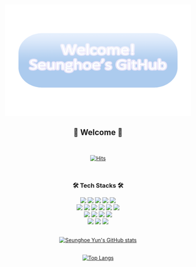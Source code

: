 <div align ="center"> <img src="./images/hello1.png" width="800" height="300"></div>

## <div align="center"> __👋 Welcome 👋__ </div>
<div align="center"><br>

[![Hits](https://hits.seeyoufarm.com/api/count/incr/badge.svg?url=https%3A%2F%2Fgithub.com%2FYunSeungHoe&count_bg=%23AFAFB2&title_bg=%234A6BD6&icon=apachespark.svg&icon_color=%23DBE539&title=Visit&edge_flat=false)](https://github.com/YunSeungHoe)
</div><br>

### <div align="center"> __🛠 Tech Stacks 🛠__ </div> 
<div align="center">
    <img src="https://img.shields.io/badge/C++-00599C?style=flat-square&logo=c%2B%2B&logoColor=white"/> 
    <img src="https://img.shields.io/badge/C-A8B9CC?style=flat-square&logo=C&logoColor=white"/> 
    <img src="https://img.shields.io/badge/Python-3776AB?style=flat-square&logo=Python&logoColor=white"/>
    <img src="https://img.shields.io/badge/JavaScript-F7DF1E?style=flat-square&logo=JavaScript&logoColor=white"/>
    <img src="https://img.shields.io/badge/Kotlin-7F52FF?style=flat-square&logo=Kotlin&logoColor=white"/><br>
    <img src="https://img.shields.io/badge/HTML5-E34F26?style=flat-square&logo=HTML5&logoColor=white"/>
    <img src="https://img.shields.io/badge/CSS3-1572B6?style=flat-square&logo=CSS3&logoColor=white"/>
    <img src="https://img.shields.io/badge/ROS-22314E?style=flat-square&logo=ROS&logoColor=white"/>
    <img src="https://img.shields.io/badge/Git-F05032?style=flat-square&logo=Git&logoColor=white"/>
    <img src="https://img.shields.io/badge/GitHub-181717?style=flat-square&logo=GitHub&logoColor=white"/>
    <img src="https://img.shields.io/badge/Docker-2496ED?style=flat-square&logo=Docker&logoColor=white"/><br>
    <img src="https://img.shields.io/badge/Jupyter-F37626?style=flat-square&logo=Jupyter&logoColor=white"/>
    <img src="https://img.shields.io/badge/Linux-FCC624?style=flat-square&logo=Linux&logoColor=white"/>
    <img src="https://img.shields.io/badge/Vim-019733?style=flat-square&logo=Vim&logoColor=white"/>
    <img src="https://img.shields.io/badge/Visual Studio Code-5C2D91?style=flat-square&logo=Visual Studio Code&logoColor=white"/><br>
    <img src="https://img.shields.io/badge/IntelliJ IDEA-000000?style=flat-square&logo=IntelliJ IDEA&logoColor=white"/>
    <img src="https://img.shields.io/badge/Anaconda-44A833?style=flat-square&logo=Anaconda&logoColor=white"/>
    <img src="https://img.shields.io/badge/Android Studio-3DDC84?style=flat-square&logo=Android Studio&logoColor=white"/><br>
</div><br>

<div align="center">

[![Seunghoe Yun's GitHub stats](https://github-readme-stats.vercel.app/api?username=YunSeungHoe&count_private=true&theme=dark&show_icons=true&)](https://github.com/YunSeungHoe)<br><br>

[![Top Langs](https://github-readme-stats.vercel.app/api/top-langs/?username=YunSeungHoe&langs_count=5&count_private=true&theme=dark&layout=compact)](https://github.com/YunSeungHoe)
</div>

